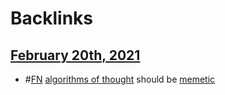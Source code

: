 
# Backlinks
## [February 20th, 2021](<February 20th, 2021.md>)
- #[FN](<FN.md>) [algorithms of thought](<algorithms of thought.md>) should be [memetic](<memetic.md>)

